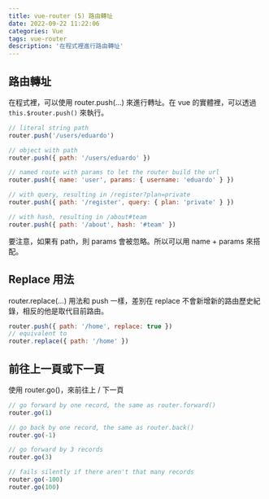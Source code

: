 ```yaml
---
title: vue-router (5) 路由轉址
date: 2022-09-22 11:22:06
categories: Vue
tags: vue-router
description: '在程式裡進行路由轉址'
---
```


## 路由轉址

在程式裡，可以使用 router.push(...) 來進行轉址。在 vue 的實體裡，可以透過 `this.$router.push()` 來執行。

``` js
// literal string path
router.push('/users/eduardo')

// object with path
router.push({ path: '/users/eduardo' })

// named route with params to let the router build the url
router.push({ name: 'user', params: { username: 'eduardo' } })

// with query, resulting in /register?plan=private
router.push({ path: '/register', query: { plan: 'private' } })

// with hash, resulting in /about#team
router.push({ path: '/about', hash: '#team' })
```

要注意，如果有 path，則 params 會被忽略。所以可以用 name + params 來搭配。


## Replace 用法

router.replace(...) 用法和 push 一樣，差別在 replace 不會新增新的路由歷史紀錄，相反的他是取代目前路由。

``` js
router.push({ path: '/home', replace: true })
// equivalent to
router.replace({ path: '/home' })
```

## 前往上一頁或下一頁

使用 router.go()，來前往上 / 下一頁

``` js
// go forward by one record, the same as router.forward()
router.go(1)

// go back by one record, the same as router.back()
router.go(-1)

// go forward by 3 records
router.go(3)

// fails silently if there aren't that many records
router.go(-100)
router.go(100)
```
